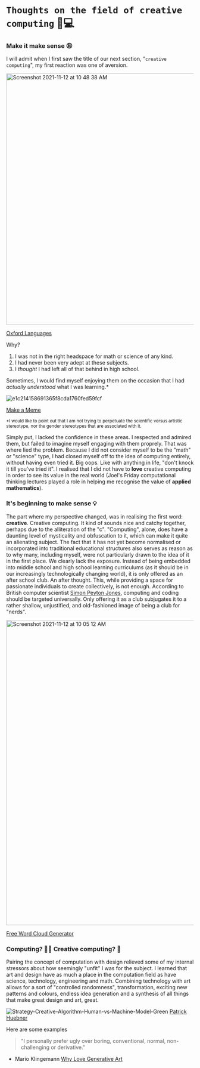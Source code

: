 # `Thoughts on the field of creative computing` 💭💻

### Make it make sense 😩

I will admit when I first saw the title of our next section, "`creative computing`", my first reaction was one of aversion. 

<img width="674" alt="Screenshot 2021-11-12 at 10 48 38 AM" src="https://user-images.githubusercontent.com/93985229/141455022-6528bdda-125c-41e4-863f-c417547c758f.png">

[Oxford Languages](https://www.google.com/search?q=aversion+define&oq=aversion+define&aqs=chrome.0.69i59j0i22i30l9.2980j0j9&sourceid=chrome&ie=UTF-8)

Why?

1. I was not in the right headspace for math or science of any kind. 
2. I had never been very adept at these subjects.
3. I *thought* I had left all of that behind in high school. 

Sometimes, I would find myself enjoying them on the occasion that I had *actually understood* what I was learning.\*

![e1c214158691365f8cda1760fed59fcf](https://user-images.githubusercontent.com/93985229/141436845-8b0ecfdb-350e-41f4-9325-715536ceb139.jpg)

[Make a Meme](https://makeameme.org/meme/not-sure-if-5ba881)

<sub>\*I would like to point out that I am not trying to perpetuate the scientific versus artistic stereotype, nor the gender stereotypes that are associated with it.<sub> 

Simply put, I lacked the confidence in these areas. I respected and admired them, but failed to imagine myself engaging with them proprely. That was where lied the problem. Because I did not consider myself to be the "math" or "science" type, I had closed myself off to the idea of computing entirely, without having even tried it. Big oops. Like with anything in life, "don't knock it till you've tried it". I realised that I did not have to **love** creative computing in order to see its value in the real world (Joel's Friday computational thinking lectures played a role in helping me recognise the value of **applied mathematics**). 

### It's beginning to make sense 💡

The part where my perspective changed, was in realising the first word: **creative**. Creative computing. It kind of sounds nice and catchy together, perhaps due to the alliteration of the "c". "Computing", alone, does have a daunting level of mysticality and obfuscation to it, which can make it quite an alienating subject. The fact that it has not yet become normalised or incorporated into traditional educational structures also serves as reason as to why many, including myself, were not particularly drawn to the idea of it in the first place. We clearly lack the exposure. Instead of being embedded into middle school and high school learning curriculums (as it should be in our increasingly technologically changing world), it is only offered as an after school club. An after thought. This, while providing a space for passionate individuals to create collectively, is not enough. According to British computer scientist [Simon Peyton Jones](https://www.youtube.com/watch?v=Ia55clAtdMs), computing and coding should be targeted universally. Only offering it as a club subjugates it to a rather shallow, unjustified, and old-fashioned image of being a club for "nerds". 

<img width="818" alt="Screenshot 2021-11-12 at 10 05 12 AM" src="https://user-images.githubusercontent.com/93985229/141449246-ceea9b1d-2d55-419a-b5f5-ade5bd910089.png">

[Free Word Cloud Generator](https://www.freewordcloudgenerator.com/)

### Computing? 🙅‍♀️ Creative computing? 🤰
Pairing the concept of computation with design relieved some of my internal stressors about how seemingly "unfit" I was for the subject. I learned that art and design have as much a place in the computation field as have science, technology, engineering and math. Combining technology with art allows for a sort of "controlled randomness", transformation, exciting new patterns and colours, endless idea generation and a synthesis of all things that make great design and art, great.

![Strategy-Creative-Algorithm-Human-vs-Machine-Model-Green](https://user-images.githubusercontent.com/93985229/141434176-c9ed9a3c-fa1b-41b4-9f26-932f6b2d71cd.png)
[Patrick Huebner](https://www.patrik-huebner.com/method)

Here are some examples 

>"I personally prefer ugly over boring, conventional, normal, non-challenging or derivative."
  
- Mario Klingemann [Why Love Generative Art]("https://www.artnome.com/news/2018/8/8/why-love-generative-art")
  
  
